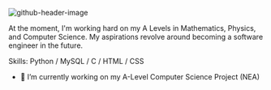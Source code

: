 ![github-header-image](https://github.com/3NJDGZ/3NJDGZ/assets/87236751/b870c7b2-73ee-4bb8-b93e-8e42a59e3642)

At the moment, I'm working hard on my A Levels in Mathematics, Physics, and Computer Science. My aspirations revolve around becoming a software engineer in the future.

Skills: Python / MySQL / C / HTML / CSS

- 🔭 I’m currently working on my A-Level Computer Science Project (NEA)
